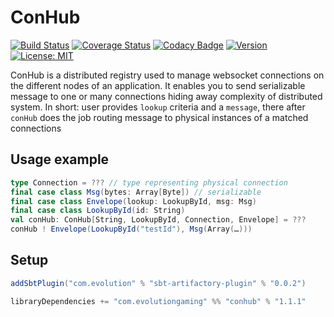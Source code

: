 # ConHub
[![Build Status](https://github.com/evolution-gaming/conhub/workflows/CI/badge.svg)](https://github.com/evolution-gaming/conhub/actions?query=workflow%3ACI)
[![Coverage Status](https://coveralls.io/repos/evolution-gaming/conhub/badge.svg)](https://coveralls.io/r/evolution-gaming/conhub)
[![Codacy Badge](https://app.codacy.com/project/badge/Grade/1125a2b6a00548709ba69add410f0988)](https://app.codacy.com/gh/evolution-gaming/conhub/dashboard?utm_source=gh&utm_medium=referral&utm_content=&utm_campaign=Badge_grade)
[![Version](https://img.shields.io/badge/version-click-blue)](https://evolution.jfrog.io/artifactory/api/search/latestVersion?g=com.evolutiongaming&a=conhub_2.13&repos=public)
[![License: MIT](https://img.shields.io/badge/License-MIT-yellowgreen.svg)](https://opensource.org/licenses/MIT)

ConHub is a distributed registry used to manage websocket connections on the different nodes of an application.
It enables you to send serializable message to one or many connections hiding away complexity of distributed system. 
In short: user provides `lookup` criteria and a `message`, there after `conHub` does the job routing message to physical instances of a matched connections

## Usage example
```scala
type Connection = ??? // type representing physical connection
final case class Msg(bytes: Array[Byte]) // serializable
final case class Envelope(lookup: LookupById, msg: Msg)
final case class LookupById(id: String)
val conHub: ConHub[String, LookupById, Connection, Envelope] = ???
conHub ! Envelope(LookupById("testId"), Msg(Array(…)))
```

## Setup

```scala
addSbtPlugin("com.evolution" % "sbt-artifactory-plugin" % "0.0.2")

libraryDependencies += "com.evolutiongaming" %% "conhub" % "1.1.1"
```
